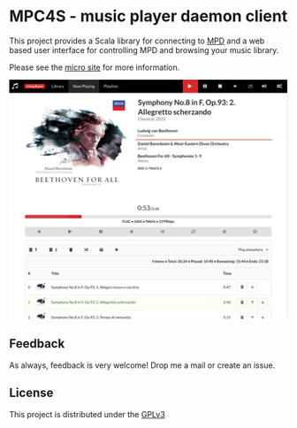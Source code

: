 # MPC4S - music player daemon client

This project provides a Scala library for connecting to
[MPD](http://www.musicpd.org) and a web based user interface for
controlling MPD and browsing your music library.

Please see the [micro site](https://eikek.github.io/mpc4s/) for
more information.

![Screenshot (probably outdated)](./microsite/src/main/resources/microsite/img/screenshot-early.jpg)


## Feedback

As always, feedback is very welcome! Drop me a mail or create an
issue.

## License

This project is distributed under the
[GPLv3](http://www.gnu.org/licenses/gpl-3.0.html)
